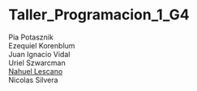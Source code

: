 # Taller_Programacion_1_G4

Pia Potasznik  
Ezequiel Korenblum  
Juan Ignacio Vidal  
Uriel Szwarcman  
[Nahuel Lescano](https://github.com/NahuelLescano "Cuenta de github")  
Nicolas Silvera 